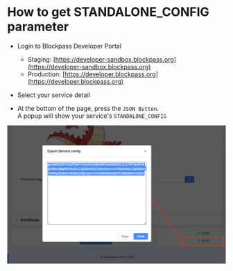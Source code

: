 # How to get STANDALONE_CONFIG parameter

- Login to Blockpass Developer Portal

  - Staging: [https://developer-sandbox.blockpass.org](https://developer-sandbox.blockpass.org)
  - Production: [https://developer.blockpass.org](https://developer.blockpass.org)

- Select your service detail

- At the bottom of the page,  press the `JSON Button`.  
  A popup will show your service's `STANDALONE_CONFIG`

![StandaloneConfig](/docs/kyc-connect-dashboard/imgs/StandaloneConfig.png)
